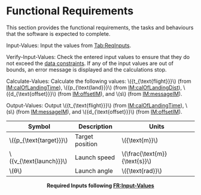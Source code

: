 # Functional Requirements

This section provides the functional requirements, the tasks and behaviours that the software is expected to complete.

Input-Values: Input the values from [Tab:ReqInputs]().

Verify-Input-Values: Check the entered input values to ensure that they do not exceed the [data constraints](./data-constraints.md). If any of the input values are out of bounds, an error message is displayed and the calculations stop.

Calculate-Values: Calculate the following values: \\({t_{\text{flight}}}\\) (from [IM:calOfLandingTime]()), \\({p_{\text{land}}}\\) (from [IM:calOfLandingDist]()), \\({d_{\text{offset}}}\\) (from [IM:offsetIM]()), and \\(s\\) (from [IM:messageIM]()).

Output-Values: Output \\({t_{\text{flight}}}\\) (from [IM:calOfLandingTime]()), \\(s\\) (from [IM:messageIM]()), and \\({d_{\text{offset}}}\\) (from [IM:offsetIM]()).

|Symbol|Description|Units|
|-|-|-|
|\\({p_{\text{target}}}\\)|Target position|\\({\text{m}}\\)|
|\\({v_{\text{launch}}}\\)|Launch speed|\\(\frac{\text{m}}{\text{s}}\\)|
|\\(θ\\)|Launch angle|\\({\text{rad}}\\)|

**<p align="center">Required Inputs following <a href="">FR:Input-Values</a></p>**